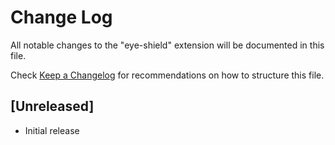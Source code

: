# Change Log

All notable changes to the "eye-shield" extension will be documented in this file.

Check [Keep a Changelog](http://keepachangelog.com/) for recommendations on how to structure this file.

## [Unreleased]

- Initial release
